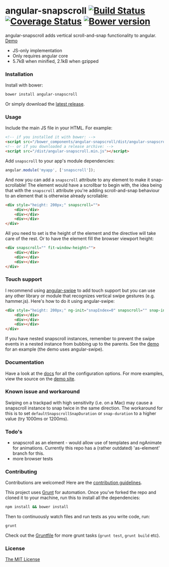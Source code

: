 # angular-snapscroll [![Build Status](https://travis-ci.org/joelmukuthu/angular-snapscroll.svg?branch=master)](https://travis-ci.org/joelmukuthu/angular-snapscroll) [![Coverage Status](https://coveralls.io/repos/joelmukuthu/angular-snapscroll/badge.svg)](https://coveralls.io/r/joelmukuthu/angular-snapscroll) [![Bower version](https://badge.fury.io/bo/angular-snapscroll.svg)](http://badge.fury.io/bo/angular-snapscroll)
angular-snapscroll adds vertical scroll-and-snap functionality to angular. [Demo](http://joelmukuthu.github.io/angular-snapscroll/)

- JS-only implementation
- Only requires angular core
- 5.7kB when minified, 2.1kB when gzipped

### Installation
Install with bower:
```sh
bower install angular-snapscroll
```
Or simply download the [latest release](https://github.com/joelmukuthu/angular-snapscroll/releases/latest).

### Usage
Include the main JS file in your HTML. For example:
```html
<!-- if you installed it with bower: -->
<script src="/bower_components/angular-snapscroll/dist/angular-snapscroll.min.js"></script>
<!-- or if you downloaded a release archive: -->
<script src="/dist/angular-snapscroll.min.js"></script>
```
Add `snapscroll` to your app's module dependencies:
```javascript
angular.module('myapp', ['snapscroll']);
```
And now you can add a `snapscroll` attribute to any element to make it snap-scrollable! The element would have a scrollbar to begin with, the idea being that with the `snapscroll` attribute you're adding scroll-and-snap behaviour to an element that is otherwise already scrollable:
```html
<div style="height: 200px;" snapscroll="">
    <div></div>
    <div></div>
    <div></div>
</div>
```
All you need to set is the height of the element and the directive will take care of the rest. Or to have the element fill the browser viewport height:
```html
<div snapscroll="" fit-window-height="">
    <div></div>
    <div></div>
    <div></div>
</div>
```

### Touch support
I recommend using [angular-swipe](https://github.com/marmorkuchen-net/angular-swipe) to add touch support but you can use any other library or module that recognizes vertical swipe gestures (e.g. hammer.js). Here's how to do it using angular-swipe:
```html
<div style="height: 200px;" ng-init="snapIndex=0" snapscroll="" snap-index="snapIndex" ng-swipe-up="snapIndex=snapIndex+1" ng-swipe-down="snapIndex=snapIndex-1">
    <div></div>
    <div></div>
    <div></div>
</div>
```
If you have nested snapscroll instances, remember to prevent the swipe events in a nested instance from bubbing up to the parents. See the [demo](http://joelmukuthu.github.io/angular-snapscroll/#1) for an example (the demo uses angular-swipe).

### Documentation
Have a look at the [docs](DOCS.md) for all the configuration options. For more examples, view the source on the [demo site](http://joelmukuthu.github.io/angular-snapscroll/).

### Known issue and workaround
Swiping on a trackpad with high sensitivity (i.e. on a Mac) may cause a snapscroll instance to snap twice in the same direction. The workaround for this is to set `defaultSnapscrollSnapDuration` or `snap-duration` to a higher value (try 1000ms or 1200ms).

### Todo's
- snapscroll as an element - would allow use of templates and ngAnimate for animations. Currently this repo has a (rather outdated) 'as-element' branch for this.
- more browser tests

### Contributing
Contributions are welcomed! Here are the [contribution guidelines](CONTRIBUTING.md).

This project uses [Grunt](http://gruntjs.com) for automation. Once you've forked the repo and cloned it to your machine, run this to install all the dependencies:
```sh
npm install && bower install
```
Then to continuously watch files and run tests as you write code, run:
```sh
grunt
```
Check out the [Gruntfile](Gruntfile.js) for more grunt tasks (`grunt test`, `grunt build` etc).

### License
[The MIT License](LICENSE.md)
